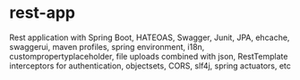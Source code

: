 # rest-app

Rest application with Spring Boot, HATEOAS, Swagger, Junit, JPA, ehcache, swaggerui, maven profiles, spring environment, i18n, custompropertyplaceholder, file uploads combined with json, RestTemplate interceptors for authentication, objectsets, CORS, slf4j, spring actuators, etc
